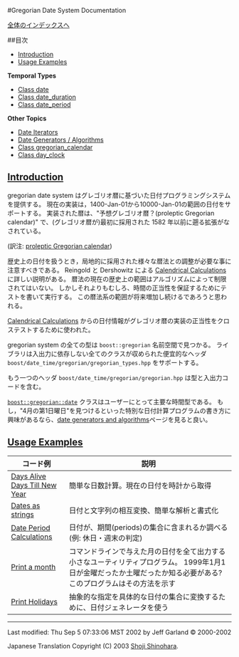 #Gregorian Date System Documentation

[全体のインデックスへ](../date_time.md)


##目次

- [Introduction](#introduction)
- [Usage Examples](#usage-examples)

**Temporal Types**

- [Class date](./class_date.md)
- [Class date_duration](./class_date_duration.md)
- [Class date_period](./class_date_period.md)

**Other Topics**

- [Date Iterators](./date_iterators.md)
- [Date Generators / Algorithms](./date_algorithms.md)
- [Class gregorian_calendar](./class_gregorian_calendar.md)
- [Class day_clock](./class_date.md#construct-from-clock)


## <a name="introduction" href="introduction">Introduction</a>
gregorian date system はグレゴリオ暦に基づいた日付プログラミングシステムを提供する。 現在の実装は，1400-Jan-01から10000-Jan-01の範囲の日付をサポートする。 実装された暦は、"予想グレゴリオ暦？(proleptic Gregorian calendar)" で、(グレゴリオ暦が)最初に採用された 1582 年以前に遡る拡張がなされている。

(訳注: [proleptic Gregorian calendar](http://www.wikipedia.org/wiki/Proleptic_Gregorian_Calendar))

歴史上の日付を扱うとき，局地的に採用された様々な暦法との調整が必要な事に注意すべきである。 Reingold と Dershowitz による [Calendrical Calculations](http://emr.cs.iit.edu/home/reingold/calendar-book/second-edition/) に詳しい説明がある。 暦法の現在の歴史上の範囲はアルゴリズムによって制限されてはいない。 しかしそれよりもむしろ、時間の正当性を保証するためにテストを書いて実行する。 この暦法系の範囲が将来増加し続けるであろうと思われる。

[Calendrical Calculations](http://emr.cs.iit.edu/home/reingold/calendar-book/second-edition/) からの日付情報がグレゴリオ暦の実装の正当性をクロステストするために使われた。

gregorian system の全ての型は `boost::gregorian` 名前空間で見つかる。 ライブラリは入出力に依存しない全てのクラスが収められた便宜的なヘッダ `boost/date_time/gregorian/gregorian_types.hpp` をサポートする。

もう一つのヘッダ `boost/date_time/gregorian/gregorian.hpp` は型と入出力コードを含む。

[`boost::gregorian::date`](./class_date.md) クラスはユーザーにとって主要な時間型である。 もし，"4月の第1日曜日"を見つけるといった特別な日付計算プログラムの書き方に興味があるなら、[date generators and algorithms](./date_algorithms.md)ページを見ると良い。


## <a name="usage-examples" href="usage-examples">Usage Examples</a>

| コード例 | 説明 |
|----------|------|
| [Days Alive](./days_alive.cpp.md)<br/> [Days Till New Year](./days_till_new_year.cpp.md) | 簡単な日数計算。現在の日付を時計から取得 |
| [Dates as strings](./dates_as_strings.cpp.md) | 日付と文字列の相互変換、簡単な解析と書式化 |
| [Date Period Calculations](./period_calc.cpp.md) | 日付が、期間(periods)の集合に含まれるか調べる (例: 休日・週末の判定) |
| [Print a month](./print_month.cpp.md) | コマンドラインで与えた月の日付を全て出力する小さなユーティリティプログラム。 1999年1月1日が金曜だったか土曜だったか知る必要がある? このプログラムはその方法を示す |
| [Print Holidays](./print_holidays.cpp.md) | 抽象的な指定を具体的な日付の集合に変換するために、日付ジェネレータを使う |


***
Last modified: Thu Sep 5 07:33:06 MST 2002 by Jeff Garland © 2000-2002 

Japanese Translation Copyright (C) 2003 [Shoji Shinohara](sshino@cppll.jp).

